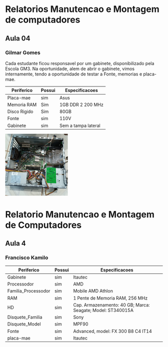 # Relatorios Manutencao e Montagem de computadores 
## Aula 04 
### Gilmar Gomes 
Cada estudante ficou responsavel por um gabinete, disponibilizado pela Escola GM3. Na oportunidade, alem de abrir o gabinete, vimos internamente, tendo a oportunidade de testar a Fonte, memorias e placa-mae. 

Periferico         | Possui  | Especificacoes
-------------------| ------- | -------------
Placa-mae          | sim     | Asus
Memoria RAM        | Sim     | 1GB DDR 2 200 MHz
Disco Rigido       | Sim     | 80GB
Fonte              | sim     | 110V
Gabinete           | sim     | Sem a tampa lateral


<img src="gabinete.jpeg" alt="gabinete" width="200"/>

# Relatorio Manutencao e Montagem de Computadores
## Aula 4
### Francisco Kamilo

 Periferico          | Possui | Especificacoes
  ------------------ | ------ | --------------
 Gabinete            | sim    | Itautec
 Processodor         | sim    | AMD
 Familia_Processodor | sim    | Mobile AMD Athlon
 RAM                 | sim    | 1 Pente de Memoria RAM, 256 MHz
 HD                  | sim    | Cap. Armazenamento: 40 GB; Marca: Seagate; Model: ST340015A
 Disquete_Familia    | sim    | Sony
 Disquete_Model      | sim    | MPF90
 Fonte               | sim    | Advanced, model: FX 300 B8 C4 IT14
 placa-mae           | sim    | Itautec